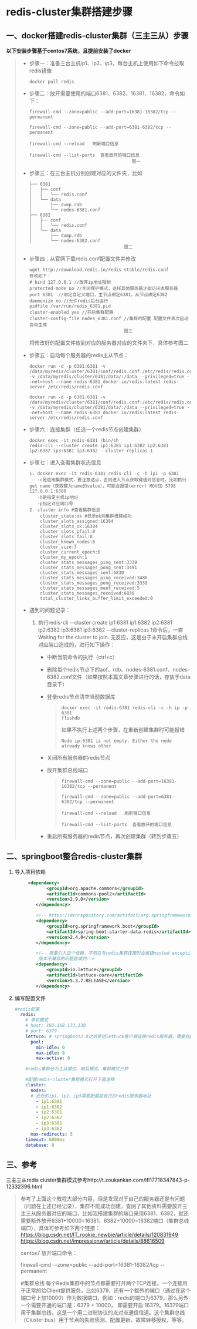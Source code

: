 # redis-cluster集群搭建步骤

## 一、docker搭建redis-cluster集群（三主三从）步骤

**以下安装步骤基于centos7系统，且提前安装了docker**

> - 步骤一：准备三台主机ip1、ip2、ip3，每台主机上使用如下命令拉取redis镜像
>
>   ~~~
>   docker pull redis
>   ~~~
>
>   
>
> - 步骤二：放开需要使用的端口6381、6382、16381、16382，命令如下：
>
>   ~~~
>   firewall-cmd --zone=public --add-port=16381-16382/tcp --permanent
>   
>   firewall-cmd --zone=public --add-port=6381-6382/tcp --permanent
>   
>   firewall-cmd --reload   刷新端口信息
>   
>   firewall-cmd --list-ports  查看放开的端口信息
>                                          图一
>   ~~~
>
>   
>
> - 步骤三：在三台主机分别创建对应的文件夹，比如
>
>   ~~~
>   ├── 6381
>   │   ├── conf
>   │   │   └── redis.conf
>   │   └── data
>   │       ├── dump.rdb
>   │       └── nodes-6381.conf
>   ├── 6382
>   │   ├── conf
>   │   │   └── redis.conf
>   │   └── data
>   │       ├── dump.rdb
>   │       └── nodes-6382.conf
>                                       图二
>   ~~~
>
>   
>
> - 步骤四：从官网下载redis.conf配置文件并修改
>
>   ```
>   wget http://download.redis.io/redis-stable/redis.conf
>   修改如下：
>   # bind 127.0.0.1 //放开ip地址限制
>   protected-mode no //关闭保护模式，这样其他服务器才能访问本服务器
>   port 6381  //绑定自定义端口，主节点绑定6381，从节点绑定6382
>   daemonize no //允许redis后台运行
>   pidfile /var/run/redis_6381.pid
>   cluster-enabled yes //开启集群配置
>   cluster-config-file nodes_6381.conf //集群的配置 配置文件首次启动自动生成
>                                       图三
>   ```
>
>   将修改好的配置文件放到对应的服务器对应的文件夹下，具体参考图二
>
> - 步骤五：启动每个服务器的redis主从节点：
>
>   ~~~
>   docker run -d -p 6381:6381 -v /data/myredis/cluster/6381/conf/redis.conf:/etc/redis/redis.conf -v /data/myredis/cluster/6381/data/:/data --privileged=true --net=host --name redis-6381 docker.io/redis:latest redis-server /etc/redis/redis.conf
>   
>   docker run -d -p 6381:6381 -v /data/myredis/cluster/6381/conf/redis.conf:/etc/redis/redis.conf -v /data/myredis/cluster/6381/data/:/data --privileged=true --net=host --name redis-6381 docker.io/redis:latest redis-server /etc/redis/redis.conf
>   ~~~
>
> - 步骤六：连接集群（任选一个redis节点创建集群）
>
>   ~~~
>   docker exec -it redis-6381 /bin/sh
>   redis-cli --cluster create ip1:6381 ip1:6382 ip2:6381 ip2:6382 ip3:6381 ip3:6382 --cluster-replicas 1
>   ~~~
>
> - 步骤七：进入查看集群状态信息
>
>   ~~~
>   1. docker exec -it redis-6381 redis-cli -c -h ip1 -p 6381
>      -c是启用集群模式，要注意这点，否则进入节点获取键值对信息时，比如执行get name（获取键为name的value），可能会报错(error) MOVED 5798 127.0.0.1:6380
>      -h是指定主机ip地址
>      -p指定对应端口号
>   2. cluster info #查看集群信息
>       cluster_state:ok #显示ok则集群搭建成功
>       cluster_slots_assigned:16384
>       cluster_slots_ok:16384
>       cluster_slots_pfail:0
>       cluster_slots_fail:0
>       cluster_known_nodes:6
>       cluster_size:3
>       cluster_current_epoch:6
>       cluster_my_epoch:1
>       cluster_stats_messages_ping_sent:3339
>       cluster_stats_messages_pong_sent:3491
>       cluster_stats_messages_sent:6830
>       cluster_stats_messages_ping_received:3486
>       cluster_stats_messages_pong_received:3339
>       cluster_stats_messages_meet_received:5
>       cluster_stats_messages_received:6830
>       total_cluster_links_buffer_limit_exceeded:0
>   
>   ~~~
>
> - 遇到的问题记录：
>
>   1. 执行redis-cli --cluster create ip1:6381 ip1:6382 ip2:6381 ip2:6382 ip3:6381 ip3:6382 --cluster-replicas 1命令后，一直Waiting for the cluster to join..无反应，这是由于未开启集群总线对应端口造成的，进行如下操作：
>
>      - 中断当前命令的执行（ctrl+c）
>
>      - 删除每个redis节点下的aof、rdb、nodes-6381.conf、nodes-6382.conf文件（如果按照本篇文章步骤进行的话，存放于data目录下）
>
>      - 登录redis节点清空当前数据库
>
>        > ~~~
>        > docker exec -it redis-6381 redis-cli -c -h ip -p 6381
>        > flushdb
>        > ~~~
>        >
>        > 如果不执行上述两个步骤，在重新创建集群时可能报错
>        >
>        > ~~~
>        > Node ip:6381 is not empty. Either the node already knows other
>        > ~~~
>        >
>        > 
>
>      - 关闭所有服务器的redis节点
>
>      - 放开集群总线端口
>
>        > ~~~
>        > firewall-cmd --zone=public --add-port=16381-16382/tcp --permanent
>        > 
>        > firewall-cmd --zone=public --add-port=6381-6382/tcp --permanent
>        > 
>        > firewall-cmd --reload   刷新端口信息
>        > 
>        > firewall-cmd --list-ports  查看放开的端口信息
>        > ~~~
>
>      - 重启所有服务器的redis节点，再次创建集群（转到步骤五）

## 二、springboot整合redis-cluster集群

1. 导入项目依赖

   ~~~xml
   		<dependency>
               <groupId>org.apache.commons</groupId>
               <artifactId>commons-pool2</artifactId>
               <version>2.9.0</version>
           </dependency>
   
           <!-- https://mvnrepository.com/artifact/org.springframework.boot/spring-boot-starter-data-redis -->
           <dependency>
               <groupId>org.springframework.boot</groupId>
               <artifactId>spring-boot-starter-data-redis</artifactId>
               <version>2.4.0</version>
           </dependency>
   
           <!-- 需要引入这个依赖，不然在与redis集群连接时会报错nested exception is io.lettuce.core.RedisConnectionException: Unable to connect to
            版本不兼容的问题造成的-->
           <dependency>
               <groupId>io.lettuce</groupId>
               <artifactId>lettuce-core</artifactId>
               <version>5.3.7.RELEASE</version>
           </dependency>
   ~~~

2. 编写配置文件

   ~~~yaml
   #redis配置
     redis:
       # 单机模式
       # host: 192.168.133.130
       # port: 6379
       lettuce: # springboot2.0之后使用lettuce客户端连接redis服务器，需要在pom文件中引入相应依赖
         pool:
           min-idle: 0
           max-idle: 8
           max-active: 8
   
       #redis集群分为主从模式、哨兵模式、集群模式三种
   
       #配置redis-cluster集群模式打开下面注释
       cluster:
         nodes:
         # 此处的ip1、ip2、ip3需要配置成自己的redis服务器地址
           - ip1:6381
           - ip1:6382
           - ip2:6381
           - ip2:6382
           - ip3:6381
           - ip3:6382
         max-redirects: 5
       timeout: 6000ms
       database: 0
   ~~~

   

## 三、参考

三主三从redis cluster集群模式参考http://t.zoukankan.com/lfl17718347843-p-12332396.html

> 参考了上面这个教程大部分内容，但是发现对于自己的服务器还是有问题（问题在上述已经记录），集群不能成功创建，查阅了其他资料需要放开三主三从服务器对应的端口，比如我搭建集群的端口采用6381、6382，就还需要额外放开6381+10000=16381、6382+10000=16382端口（集群总线端口），具体可参考如下两个链接：
> https://blog.csdn.net/IT_rookie_newbie/article/details/120831949
> https://blog.csdn.net/impressionw/article/details/88616509
>
> centos7 放开端口命令：
>
> firewall-cmd --zone=public --add-port=16381-16382/tcp --permanent
>
> #集群总线
> 每个Redis集群中的节点都需要打开两个TCP连接。一个连接用于正常的给Client提供服务，比如6379，还有一个额外的端口（通过在这个端口号上加10000）作为数据端口，例如：redis的端口为6379，那么另外一个需要开通的端口是：6379 + 10000， 即需要开启 16379。16379端口用于集群总线，这是一个用二进制协议的点对点通信信道。这个集群总线（Cluster bus）用于节点的失败侦测、配置更新、故障转移授权，等等。